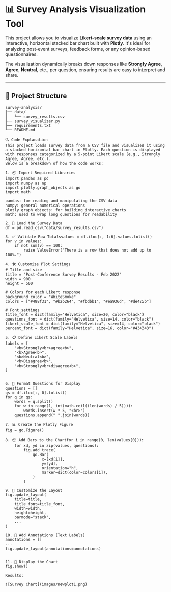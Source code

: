 # 📊 Survey Analysis Visualization Tool

This project allows you to visualize **Likert-scale survey data** using an interactive, horizontal stacked bar chart built with **Plotly**. It's ideal for analyzing post-event surveys, feedback forms, or any opinion-based questionnaires.

The visualization dynamically breaks down responses like **Strongly Agree**, **Agree**, **Neutral**, etc., per question, ensuring results are easy to interpret and share.

---


## 📂 Project Structure

```plaintext
survey-analysis/
├── data/
│   └── survey_results.csv        
├── survey_visualizer.py        
├── requirements.txt         
└── README.md

🔍 Code Explanation
This project loads survey data from a CSV file and visualizes it using a stacked horizontal bar chart in Plotly. Each question is displayed with responses categorized by a 5-point Likert scale (e.g., Strongly Agree, Agree, etc.).
Below is a breakdown of how the code works:

1. 📦 Import Required Libraries
import pandas as pd
import numpy as np
import plotly.graph_objects as go
import math

pandas: for reading and manipulating the CSV data
numpy: general numerical operations
plotly.graph_objects: for building interactive charts
math: used to wrap long questions for readability

2. 📁 Load the Survey Data
df = pd.read_csv("data/survey_results.csv")

3. ✅ Validate Row Totalsvalues = df.iloc[:, 1:6].values.tolist()
for v in values:
    if not sum(v) == 100:
        raise ValueError("There is a row that does not add up to 100%.")

4. 🛠 Customize Plot Settings
# Title and size
title = "Post-Conference Survey Results - Feb 2022"
width = 900
height = 500

# Colors for each Likert response
background_color = "WhiteSmoke"
colors = ["#488f31", "#b2b264", "#fbdbb1", "#ea936d", "#de425b"]

# Font settings
title_font = dict(family="Helvetica", size=20, color="black")
questions_font = dict(family="Helvetica", size=14, color="black")
likert_scale_font = dict(family="Helvetica", size=14, color="black")
percent_font = dict(family="Helvetica", size=16, color="#434343")

5. 📋 Define Likert Scale Labels
labels = [
    "<b>Strongly<br>agree<b>",
    "<b>Agree<b>",
    "<b>Neutral<b>",
    "<b>Disagree<b>",
    "<b>Strongly<br>disagree<b>",
]


6. 🧹 Format Questions for Display
questions = []
qs = df.iloc[:, 0].tolist()
for q in qs:
    words = q.split()
    for w in range(1, int(math.ceil((len(words) / 5)))):
        words.insert(w * 5, "<br>")
    questions.append(" ".join(words))

7. 📊 Create the Plotly Figure
fig = go.Figure()

8. 📦 Add Bars to the Chartfor i in range(0, len(values[0])):
    for xd, yd in zip(values, questions):
        fig.add_trace(
            go.Bar(
                x=[xd[i]],
                y=[yd],
                orientation="h",
                marker=dict(color=colors[i]),
            )
        )

9. 🎨 Customize the Layout
fig.update_layout(
    title=title,
    title_font=title_font,
    width=width,
    height=height,
    barmode="stack",
    ...
)

10. 📝 Add Annotations (Text Labels)
annotations = []
...
fig.update_layout(annotations=annotations)


11. 🚀 Display the Chart
fig.show()

Results:

![Survey Chart](images/newplot1.png)

